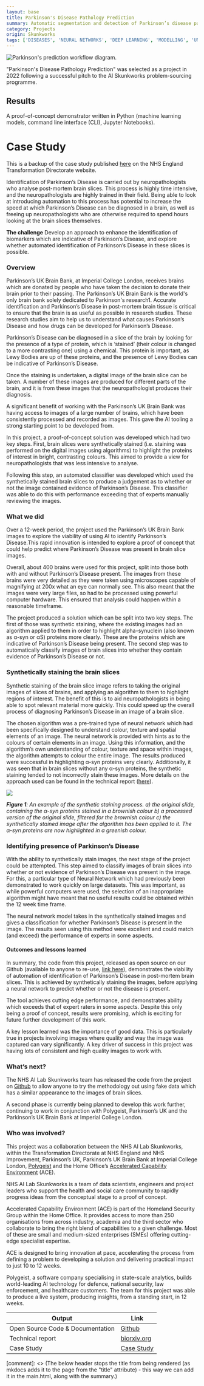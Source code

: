 ```yaml
---
layout: base
title: Parkinson's Disease Pathology Prediction
summary: Automatic segmentation and detection of Parkinson’s disease pathology using synthetic staining and deep neural networks
category: Projects
origin: Skunkworks
tags: ['DISEASES', 'NEURAL NETWORKS', 'DEEP LEARNING', 'MODELLING', 'UNSTRUCTURED DATA', 'VISUAL DATA', 'CLASSIFICATION', 'PYTHON', 'COMPLETE']
---
```


![Parkinson's prediction workflow diagram.](../images/parkinsons-detection.png)

"Parkinson's Disease Pathology Prediction" was selected as a project in 2022 following a successful pitch to the AI Skunkworks problem-sourcing programme.

## Results

A proof-of-concept demonstrator written in Python (machine learning models, command line interface (CLI), Jupyter Notebooks).

# Case Study

This is a backup of the case study published [here](https://digital.nhs.uk/services/ai-knowledge-repository/case-studies/identifying-and-quantifying-parkinsons-disease-using-ai-on-brain-slices) on the NHS England Transformation Directorate website.

Identification of Parkinson’s Disease is carried out by neuropathologists who analyse post-mortem brain slices. This process is highly time intensive, and the neuropathologists are highly trained in their field. Being able to look at introducing automation to this process has potential to increase the speed at which Parkinson’s Disease can be diagnosed in a brain, as well as freeing up neuropathologists who are otherwise required to spend hours looking at the brain slices themselves.

**The challenge**
Develop an approach to enhance the identification of biomarkers which are indicative of Parkinson’s Disease, and explore whether automated identification of Parkinson’s Disease in these slices is possible.

### Overview

Parkinson’s UK Brain Bank, at Imperial College London, receives brains which are donated by people who have taken the decision to donate their brain prior to their passing. The Parkinson’s UK Brain Bank is the world's only brain bank solely dedicated to Parkinson's research1. Accurate identification and Parkinson’s Disease in post-mortem brain tissue is critical to ensure that the brain is as useful as possible in research studies. These research studies aim to help us to understand what causes Parkinson’s Disease and how drugs can be developed for Parkinson’s Disease.

Parkinson’s Disease can be diagnosed in a slice of the brain by looking for the presence of a type of protein, which is ‘stained’ (their colour is changed to a more contrasting one) using a chemical. This protein is important, as Lewy Bodies are up of these proteins, and the presence of Lewy Bodies can be indicative of Parkinson’s Disease.

Once the staining is undertaken, a digital image of the brain slice can be taken. A number of these images are produced for different parts of the brain, and it is from these images that the neuropathologist produces their diagnosis.

A significant benefit of working with the Parkinson’s UK Brain Bank was having access to images of a large number of brains, which have been consistently processed and recorded as images. This gave the AI tooling a strong starting point to be developed from.

In this project, a proof-of-concept solution was developed which had two key steps. First, brain slices were synthetically stained (i.e. staining was performed on the digital images using algorithms) to highlight the proteins of interest in bright, contrasting colours. This aimed to provide a view for neuropathologists that was less intensive to analyse.

Following this step, an automated classifier was developed which used the synthetically stained brain slices to produce a judgement as to whether or not the image contained evidence of Parkinson’s Disease. This classifier was able to do this with performance exceeding that of experts manually reviewing the images.

### What we did

Over a 12-week period, the project used the Parkinson’s UK Brain Bank images to explore the viability of using AI to identify Parkinson’s Disease.This rapid innovation is intended to explore a proof of concept that could help predict where Parkinson’s Disease was present in brain slice images.

Overall, about 400 brains were used for this project, split into those both with and without Parkinson’s Disease present. The images from these brains were very detailed as they were taken using microscopes capable of magnifying at 200x what an eye can normally see. This also meant that the images were very large files, so had to be processed using powerful computer hardware. This ensured that analysis could happen within a reasonable timeframe.

The project produced a solution which can be split into two key steps. The first of those was synthetic staining, where the existing images had an algorithm applied to them in order to highlight alpha-synuclein (also known as α-syn or αS) proteins more clearly. These are the proteins which are indicative of Parkinson’s Disease being present. The second step was to automatically classify images of brain slices into whether they contain evidence of Parkinson’s Disease or not.

### Synthetically staining the brain slices

Synthetic staining of the brain slice image refers to taking the original images of slices of brains, and applying an algorithm to them to highlight regions of interest. The benefit of this is to aid neuropathologists in being able to spot relevant material more quickly. This could speed up the overall process of diagnosing Parkinson’s Disease in an image of a brain slice.

The chosen algorithm was a pre-trained type of neural network which had been specifically designed to understand colour, texture and spatial elements of an image. The neural network is provided with hints as to the colours of certain elements in an image. Using this information, and the algorithm’s own understanding of colour, texture and space within images, the algorithm attempts to colour the entire image. The results produced were successful in highlighting α-syn proteins very clearly. Additionally, it was seen that in brain slices without any α-syn proteins, the synthetic staining tended to not incorrectly stain these images. More details on the approach used can be found in the technical report ([here](https://www.biorxiv.org/content/10.1101/2022.08.30.505459v1)).

![](../images/Parkinsons_synthetic_brain_slices.width-800.png)

***Figure 1**: An example of the synthetic staining process. a) the original slide, containing the α-syn proteins stained in a brownish colour b) a processed version of the original slide, filtered for the brownish colour c) the synthetically stained image after the algorithm has been applied to it. The α-syn proteins are now highlighted in a greenish colour.*

### Identifying presence of Parkinson’s Disease

With the ability to synthetically stain images, the next stage of the project could be attempted. This step aimed to classify images of brain slices into whether or not evidence of Parkinson’s Disease was present in the image. For this, a particular type of Neural Network which had previously been demonstrated to work quickly on large datasets. This was important, as while powerful computers were used, the selection of an inappropriate algorithm might have meant that no useful results could be obtained within the 12 week time frame.

The neural network model takes in the synthetically stained images and gives a classification for whether Parkinson’s Disease is present in the image. The results seen using this method were excellent and could match (and exceed) the performance of experts in some aspects.

#### Outcomes and lessons learned

In summary, the code from this project, released as open source on our Github (available to anyone to re-use, [link here](https://github.com/nhsx/skunkworks-parkinsons-detection)), demonstrates the viability of automation of identification of Parkinson’s Disease in post-mortem brain slices. This is achieved by synthetically staining the images, before applying a neural network to predict whether or not the disease is present.

The tool achieves cutting edge performance, and demonstrates ability which exceeds that of expert raters in some aspects. Despite this only being a proof of concept, results were promising, which is exciting for future further development of this work.

A key lesson learned was the importance of good data. This is particularly true in projects involving images where quality and way the image was captured can vary significantly. A key driver of success in this project was having lots of consistent and high quality images to work with.

### What’s next?

The NHS AI Lab Skunkworks team has released the code from the project on [Github](https://github.com/nhsx/skunkworks-parkinsons-detection) to allow anyone to try the methodology out using fake data which has a similar appearance to the images of brain slices.

A second phase is currently being planned to develop this work further, continuing to work in conjunction with Polygeist, Parkinson’s UK and the Parkinson’s UK Brain Bank at Imperial College London.

### Who was involved?

This project was a collaboration between the NHS AI Lab Skunkworks, within the Transformation Directorate at NHS England and NHS Improvement, Parkinson’s UK, Parkinson’s UK Brain Bank at Imperial College London, [Polygeist](https://polygei.st/) and the Home Office’s [Accelerated Capability Environment](https://www.gov.uk/government/groups/accelerated-capability-environment-ace) (ACE).

NHS AI Lab Skunkworks is a team of data scientists, engineers and project leaders who support the health and social care community to rapidly progress ideas from the conceptual stage to a proof of concept.

Accelerated Capability Environment (ACE) is part of the Homeland Security Group within the Home Office. It provides access to more than 250 organisations from across industry, academia and the third sector who collaborate to bring the right blend of capabilities to a given challenge. Most of these are small and medium-sized enterprises (SMEs) offering cutting-edge specialist expertise.

ACE is designed to bring innovation at pace, accelerating the process from defining a problem to developing a solution and delivering practical impact to just 10 to 12 weeks.

Polygeist, a software company specialising in state-scale analytics, builds world-leading AI technology for defence, national security, law enforcement, and healthcare customers. The team for this project was able to produce a live system, producing insights, from a standing start, in 12 weeks.

Output|Link
---|---
Open Source Code & Documentation|[Github](https://github.com/nhsx/skunkworks-parkinsons-detection/)
Technical report|[biorxiv.org](https://www.biorxiv.org/content/10.1101/2022.08.30.505459v1)
Case Study|[Case Study](https://digital.nhs.uk/services/ai-knowledge-repository/case-studies/identifying-and-quantifying-parkinsons-disease-using-ai-on-brain-slices)

[comment]: <> (The below header stops the title from being rendered (as mkdocs adds it to the page from the "title" attribute) - this way we can add it in the main.html, along with the summary.)
#
